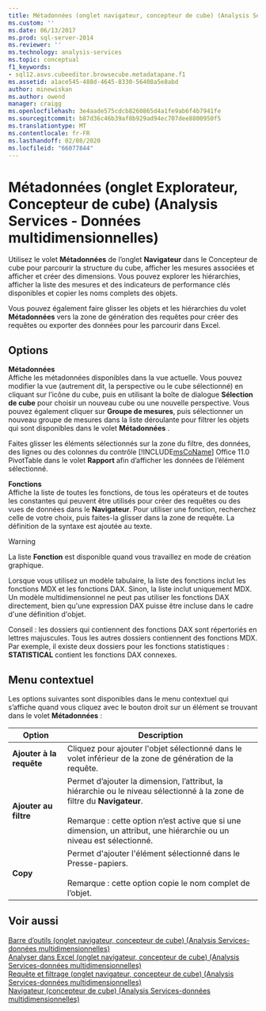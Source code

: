 ```yaml
---
title: Métadonnées (onglet navigateur, concepteur de cube) (Analysis Services-données multidimensionnelles) | Microsoft Docs
ms.custom: ''
ms.date: 06/13/2017
ms.prod: sql-server-2014
ms.reviewer: ''
ms.technology: analysis-services
ms.topic: conceptual
f1_keywords:
- sql12.asvs.cubeeditor.browsecube.metadatapane.f1
ms.assetid: a1ace545-488d-4645-8330-56408a5e8abd
author: minewiskan
ms.author: owend
manager: craigg
ms.openlocfilehash: 3e4aade575cdcb8260865d4a1fe9ab6f4b7941fe
ms.sourcegitcommit: b87d36c46b39af8b929ad94ec707dee8800950f5
ms.translationtype: MT
ms.contentlocale: fr-FR
ms.lasthandoff: 02/08/2020
ms.locfileid: "66077844"
---
```

# <a name="metadata-browser-tab-cube-designer-analysis-services---multidimensional-data"></a>Métadonnées (onglet Explorateur, Concepteur de cube) (Analysis Services - Données multidimensionnelles)
  Utilisez le volet **Métadonnées** de l’onglet **Navigateur** dans le Concepteur de cube pour parcourir la structure du cube, afficher les mesures associées et afficher et créer des dimensions. Vous pouvez explorer les hiérarchies, afficher la liste des mesures et des indicateurs de performance clés disponibles et copier les noms complets des objets.  
  
 Vous pouvez également faire glisser les objets et les hiérarchies du volet **Métadonnées** vers la zone de génération des requêtes pour créer des requêtes ou exporter des données pour les parcourir dans Excel.  
  
## <a name="options"></a>Options  
 **Métadonnées**  
 Affiche les métadonnées disponibles dans la vue actuelle. Vous pouvez modifier la vue (autrement dit, la perspective ou le cube sélectionné) en cliquant sur l’icône du cube, puis en utilisant la boîte de dialogue **Sélection de cube** pour choisir un nouveau cube ou une nouvelle perspective. Vous pouvez également cliquer sur **Groupe de mesures**, puis sélectionner un nouveau groupe de mesures dans la liste déroulante pour filtrer les objets qui sont disponibles dans le volet **Métadonnées** .  
  
 Faites glisser les éléments sélectionnés sur la zone du filtre, des données, des lignes ou des colonnes du contrôle [!INCLUDE[msCoName](../includes/msconame-md.md)] Office 11.0 PivotTable dans le volet **Rapport** afin d’afficher les données de l’élément sélectionné.  
  
 **Fonctions**  
 Affiche la liste de toutes les fonctions, de tous les opérateurs et de toutes les constantes qui peuvent être utilisés pour créer des requêtes ou des vues de données dans le **Navigateur**. Pour utiliser une fonction, recherchez celle de votre choix, puis faites-la glisser dans la zone de requête. La définition de la syntaxe est ajoutée au texte.  
  
> [!WARNING]  
>  La liste **Fonction** est disponible quand vous travaillez en mode de création graphique.  
  
 Lorsque vous utilisez un modèle tabulaire, la liste des fonctions inclut les fonctions MDX et les fonctions DAX. Sinon, la liste inclut uniquement MDX. Un modèle multidimensionnel ne peut pas utiliser les fonctions DAX directement, bien qu'une expression DAX puisse être incluse dans le cadre d'une définition d'objet.  
  
 Conseil : les dossiers qui contiennent des fonctions DAX sont répertoriés en lettres majuscules. Tous les autres dossiers contiennent des fonctions MDX. Par exemple, il existe deux dossiers pour les fonctions statistiques : **STATISTICAL** contient les fonctions DAX connexes.  
  
## <a name="context-menu"></a>Menu contextuel  
 Les options suivantes sont disponibles dans le menu contextuel qui s’affiche quand vous cliquez avec le bouton droit sur un élément se trouvant dans le volet **Métadonnées** :  
  
|Option|Description|  
|------------|-----------------|  
|**Ajouter à la requête**|Cliquez pour ajouter l'objet sélectionné dans le volet inférieur de la zone de génération de la requête.|  
|**Ajouter au filtre**|Permet d’ajouter la dimension, l’attribut, la hiérarchie ou le niveau sélectionné à la zone de filtre du **Navigateur**.<br /><br /> Remarque : cette option n’est active que si une dimension, un attribut, une hiérarchie ou un niveau est sélectionné.|  
|**Copy**|Permet d'ajouter l'élément sélectionné dans le Presse-papiers.<br /><br /> Remarque : cette option copie le nom complet de l’objet.|  
  
## <a name="see-also"></a>Voir aussi  
 [Barre d’outils &#40;onglet navigateur, concepteur de cube&#41; &#40;Analysis Services-données multidimensionnelles&#41;](toolbar-browser-tab-cube-designer-analysis-services-multidimensional-data.md)   
 [Analyser dans Excel &#40;onglet navigateur, concepteur de cube&#41; &#40;Analysis Services-données multidimensionnelles&#41;](analyze-in-excel-browser-cube-designer-analysis-services-multidimensional-data.md)   
 [Requête et filtrage &#40;onglet navigateur, concepteur de cube&#41; &#40;Analysis Services-données multidimensionnelles&#41;](query-filter-browser-cube-designer-analysis-services-multidimensional-data.md)   
 [Navigateur &#40;concepteur de cube&#41; &#40;Analysis Services-données multidimensionnelles&#41;](browser-cube-designer-analysis-services-multidimensional-data.md)  
  
  
